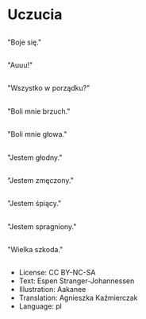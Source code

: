 # Uczucia

##
"Boje się."

##
"Auuu!"

##
"Wszystko w porządku?"

##
"Boli mnie brzuch."

##
"Boli mnie głowa."

##
"Jestem głodny."

##
"Jestem zmęczony."

##
"Jestem śpiący."

##
"Jestem spragniony."

##
"Wielka szkoda."

##
* License: CC BY-NC-SA
* Text: Espen Stranger-Johannessen
* Illustration: Aakanee
* Translation: Agnieszka Kaźmierczak
* Language: pl
